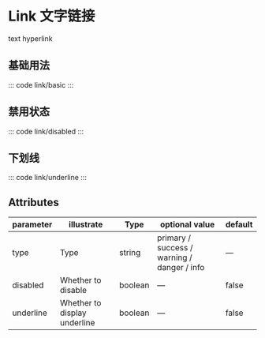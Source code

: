 <script setup>
import basic from 'exam/link/basic.vue'
import disabled from 'exam/link/disabled.vue'
import underline from 'exam/link/underline.vue'
</script>

# Link 文字链接

text hyperlink

## 基础用法

::: code link/basic
<basic></basic>
:::

## 禁用状态

::: code link/disabled
<disabled></disabled>
:::

## 下划线

::: code link/underline
<underline></underline>
:::

## Attributes

| parameter | illustrate                   | Type    | optional value                              | default |
| --------- | ---------------------------- | ------- | ------------------------------------------- | ------- |
| type      | Type                         | string  | primary / success / warning / danger / info | —       |
| disabled  | Whether to disable           | boolean | —                                           | false   |
| underline | Whether to display underline | boolean | —                                           | false   |

<style>
.example a {
  margin-right:10px;
}

.primary {
  color: #409eff!important;
}

.success {
  color: #67c23a!important;
}

.info {
  color: #909399!important;
}

.danger {
  color: #f56c6c!important;
}
.warning {
  color: #e6a23c!important;
}

.primary-distbled:hover {
  color: #a0cfff!important;
}

.success-distbled:hover {
  color: #95d475!important;
}

.info-distbled:hover {
  color: #b1b3b8!important;
}

.danger-distbled:hover {
  color: #f89898!important;
}

.warning-distbled:hover {
  color: #eebe77!important;
}
</style>
